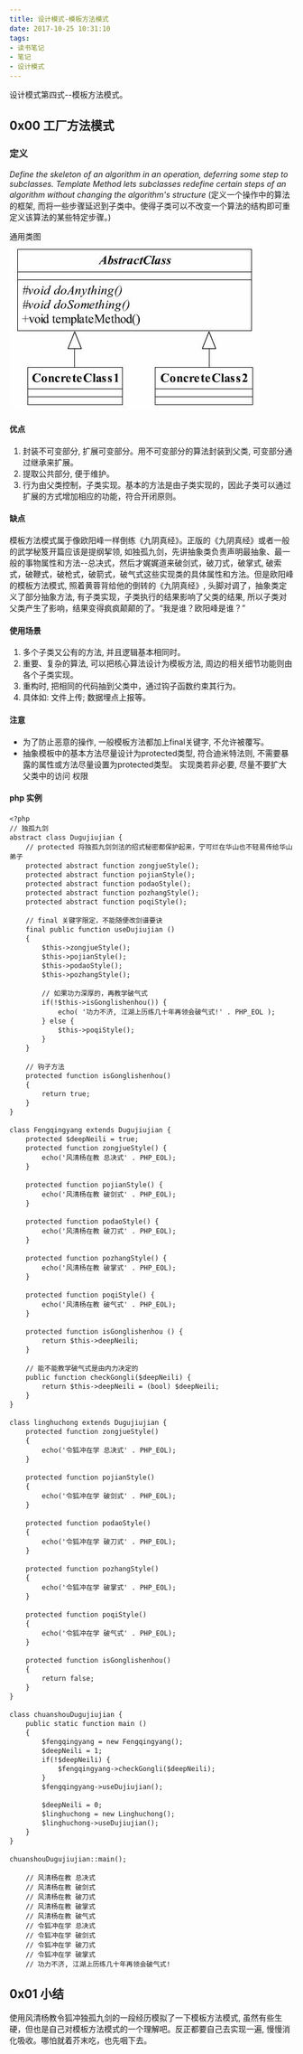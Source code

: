 ```yaml
---
title: 设计模式-模板方法模式
date: 2017-10-25 10:31:10
tags:
- 读书笔记
- 笔记
- 设计模式
---
```


设计模式第四式--模板方法模式。

##  0x00 工厂方法模式

### 定义
 *Define the skeleton of an algorithm in an operation, deferring some step to subclasses. Template Method lets subclasses redefine certain steps of an algorithm without changing the algorithm's structure* 
 (定义一个操作中的算法的框架, 而将一些步骤延迟到子类中。使得子类可以不改变一个算法的结构即可重定义该算法的某些特定步骤。)

<!--more-->

通用类图
![通用类图](../photos/Template-method.png)

#### 优点
1. 封装不可变部分, 扩展可变部分。用不可变部分的算法封装到父类, 可变部分通过继承来扩展。
2. 提取公共部分, 便于维护。
3. 行为由父类控制，子类实现。基本的方法是由子类实现的，因此子类可以通过扩展的方式增加相应的功能，符合开闭原则。

#### 缺点
模板方法模式属于像欧阳峰一样倒练《九阴真经》。正版的《九阴真经》或者一般的武学秘笈开篇应该是提纲挈领, 如独孤九剑，先讲抽象类负责声明最抽象、最一般的事物属性和方法--总决式，然后才娓娓道来破剑式，破刀式，破掌式, 破索式，破鞭式，破枪式，破箭式，破气式这些实现类的具体属性和方法。但是欧阳峰的模板方法模式, 照着黄蓉背给他的倒转的《九阴真经》, 头脚对调了，抽象类定义了部分抽象方法, 有子类实现，子类执行的结果影响了父类的结果, 所以子类对父类产生了影响，结果变得疯疯颠颠的了。“我是谁？欧阳峰是谁？”

#### 使用场景
1. 多个子类又公有的方法, 并且逻辑基本相同时。
2. 重要、复杂的算法, 可以把核心算法设计为模板方法, 周边的相关细节功能则由各个子类实现。
3. 重构时, 把相同的代码抽到父类中，通过钩子函数约束其行为。
4. 具体如: 文件上传; 数据埋点上报等。


#### 注意 
* 为了防止恶意的操作, 一般模板方法都加上final关键字, 不允许被覆写。
* 抽象模板中的基本方法尽量设计为protected类型, 符合迪米特法则, 不需要暴露的属性或方法尽量设置为protected类型。 实现类若非必要, 尽量不要扩大父类中的访问
权限

#### php 实例 

```
<?php
// 独孤九剑
abstract class Dugujiujian {
    // protected 将独孤九剑剑法的招式秘密都保护起来，宁可烂在华山也不轻易传给华山弟子
    protected abstract function zongjueStyle();
    protected abstract function pojianStyle();
    protected abstract function podaoStyle();
    protected abstract function pozhangStyle();
    protected abstract function poqiStyle();

    // final 关键字限定，不能随便改剑谱要诀
    final public function useDujiujian ()
    {
        $this->zongjueStyle();
        $this->pojianStyle();
        $this->podaoStyle();
        $this->pozhangStyle();

        // 如果功力深厚的，再教学破气式
        if(!$this->isGonglishenhou()) {
            echo( '功力不济, 江湖上历练几十年再领会破气式!' . PHP_EOL );
        } else {
            $this->poqiStyle();
        }
    }

    // 钩子方法
    protected function isGonglishenhou()
    {
        return true;
    }
}

class Fengqingyang extends Dugujiujian {
    protected $deepNeili = true;
    protected function zongjueStyle() {
        echo('风清杨在教 总决式' . PHP_EOL);
    }

    protected function pojianStyle() {
        echo('风清杨在教 破剑式' . PHP_EOL);
    }

    protected function podaoStyle() {
        echo('风清杨在教 破刀式' . PHP_EOL);
    }

    protected function pozhangStyle() {
        echo('风清杨在教 破掌式' . PHP_EOL);
    }

    protected function poqiStyle() {
        echo('风清杨在教 破气式' . PHP_EOL);
    }

    protected function isGonglishenhou () {
        return $this->deepNeili;
    }

    // 能不能教学破气式是由内力决定的
    public function checkGongli($deepNeili) {
        return $this->deepNeili = (bool) $deepNeili;
    }
}

class linghuchong extends Dugujiujian {
    protected function zongjueStyle()
    {
        echo('令狐冲在学 总决式' . PHP_EOL);
    }

    protected function pojianStyle()
    {
        echo('令狐冲在学 破剑式' . PHP_EOL);
    }

    protected function podaoStyle()
    {
        echo('令狐冲在学 破刀式' . PHP_EOL);
    }

    protected function pozhangStyle()
    {
        echo('令狐冲在学 破掌式' . PHP_EOL);
    }

    protected function poqiStyle()
    {
        echo('令狐冲在学 破气式' . PHP_EOL);
    }

    protected function isGonglishenhou()
    {
        return false;
    }
}

class chuanshouDugujiujian {
    public static function main ()
    {
        $fengqingyang = new Fengqingyang();
        $deepNeili = 1;
        if(!$deepNeili) {
            $fengqingyang->checkGongli($deepNeili);
        }
        $fengqingyang->useDujiujian();

        $deepNeili = 0;
        $linghuchong = new Linghuchong();
        $linghuchong->useDujiujian();
    }
}

chuanshouDugujiujian::main();

    // 风清杨在教 总决式
    // 风清杨在教 破剑式
    // 风清杨在教 破刀式
    // 风清杨在教 破掌式
    // 风清杨在教 破气式
    // 令狐冲在学 总决式
    // 令狐冲在学 破剑式
    // 令狐冲在学 破刀式
    // 令狐冲在学 破掌式
    // 功力不济, 江湖上历练几十年再领会破气式!
```

## 0x01 小结
使用风清杨教令狐冲独孤九剑的一段经历模拟了一下模板方法模式, 虽然有些生硬，但也是自己对模板方法模式的一个理解吧。反正都要自己去实现一遍, 慢慢消化吸收。哪怕就着芥末吃，也先咽下去。
<!--more-->
